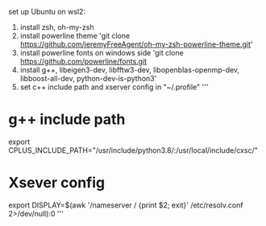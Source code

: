 set up Ubuntu on wsl2:

1. install zsh, oh-my-zsh 
2. install powerline theme
'git clone https://github.com/jeremyFreeAgent/oh-my-zsh-powerline-theme.git'
3. install powerline fonts on windows side 
'git clone https://github.com/powerline/fonts.git
4. install g++, libeigen3-dev, libfftw3-dev, libopenblas-openmp-dev, libboost-all-dev, python-dev-is-python3'
5. set c++ include path and xserver config in "~/.profile"
'''
# g++ include path
export CPLUS_INCLUDE_PATH="/usr/include/python3.8/:/usr/local/include/cxsc/"
	
# Xsever config
export DISPLAY=$(awk '/nameserver / {print $2; exit}' /etc/resolv.conf 2>/dev/null):0
'''
